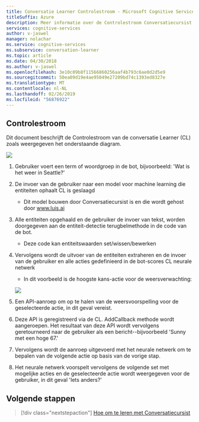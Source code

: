 ```yaml
---
title: Conversatie Learner Controlestroom - Microsoft Cognitive Services | Microsoft Docs
titleSuffix: Azure
description: Meer informatie over de Controlestroom Conversatiecursist.
services: cognitive-services
author: v-jaswel
manager: nolachar
ms.service: cognitive-services
ms.subservice: conversation-learner
ms.topic: article
ms.date: 04/30/2018
ms.author: v-jaswel
ms.openlocfilehash: 3e10c09b8f11566860256aaf4b793c6ae0d2d5e9
ms.sourcegitcommit: 50ea09d19e4ae95049e27209bd74c1393ed8327e
ms.translationtype: MT
ms.contentlocale: nl-NL
ms.lasthandoff: 02/26/2019
ms.locfileid: "56876922"
---
```

## <a name="control-flow"></a>Controlestroom

Dit document beschrijft de Controlestroom van de conversatie Learner (CL) zoals weergegeven het onderstaande diagram.

![](media/controlflow.PNG)

1. Gebruiker voert een term of woordgroep in de bot, bijvoorbeeld: 'Wat is het weer in Seattle?'
1. De invoer van de gebruiker naar een model voor machine learning die entiteiten ophaalt CL is geslaagd
    - Dit model bouwen door Conversatiecursist is en die wordt gehost door www.luis.ai
1. Alle entiteiten opgehaald en de gebruiker de invoer van tekst, worden doorgegeven aan de entiteit-detectie terugbelmethode in de code van de bot.
    - Deze code kan entiteitswaarden set/wissen/bewerken
1. Vervolgens wordt de uitvoer van de entiteiten extraheren en de invoer van de gebruiker en alle acties gedefinieerd in de bot-scores CL neurale netwerk
    - In dit voorbeeld is de hoogste kans-actie voor de weersverwachting:

    ![](media/controlflow_forecast.PNG)

1. Een API-aanroep om op te halen van de weersvoorspelling voor de geselecteerde actie, in dit geval vereist. 
1. Deze API is geregistreerd via de CL. AddCallback methode wordt aangeroepen.  Het resultaat van deze API wordt vervolgens geretourneerd naar de gebruiker als een bericht--bijvoorbeeld 'Sunny met een hoge 67.'
1. Vervolgens wordt de aanroep uitgevoerd met het neurale netwerk om te bepalen van de volgende actie op basis van de vorige stap.
1. Het neurale netwerk voorspelt vervolgens de volgende set met mogelijke acties en de geselecteerde actie wordt weergegeven voor de gebruiker, in dit geval 'Iets anders?'

## <a name="next-steps"></a>Volgende stappen

> [!div class="nextstepaction"]
> [Hoe om te leren met Conversatiecursist](./how-to-teach-cl.md)
